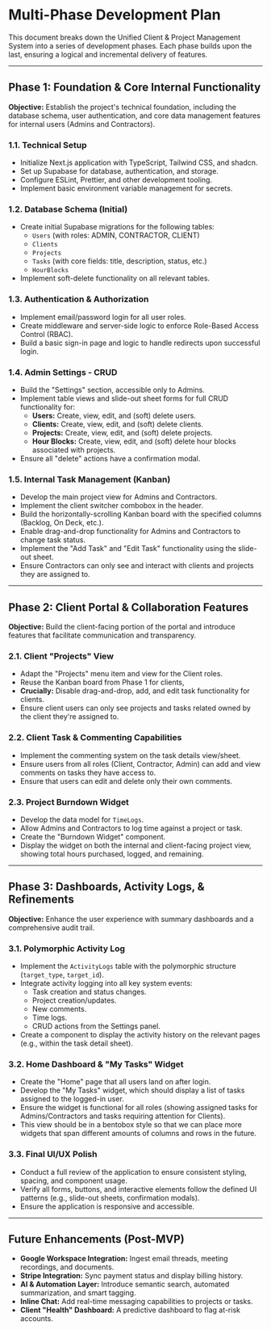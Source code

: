 # **Multi-Phase Development Plan**

This document breaks down the Unified Client & Project Management System into a series of development phases. Each phase builds upon the last, ensuring a logical and incremental delivery of features.

---

## **Phase 1: Foundation & Core Internal Functionality**

**Objective:** Establish the project's technical foundation, including the database schema, user authentication, and core data management features for internal users (Admins and Contractors).

### **1.1. Technical Setup**

- Initialize Next.js application with TypeScript, Tailwind CSS, and shadcn.
- Set up Supabase for database, authentication, and storage.
- Configure ESLint, Prettier, and other development tooling.
- Implement basic environment variable management for secrets.

### **1.2. Database Schema (Initial)**

- Create initial Supabase migrations for the following tables:
  - `Users` (with roles: ADMIN, CONTRACTOR, CLIENT)
  - `Clients`
  - `Projects`
  - `Tasks` (with core fields: title, description, status, etc.)
  - `HourBlocks`
- Implement soft-delete functionality on all relevant tables.

### **1.3. Authentication & Authorization**

- Implement email/password login for all user roles.
- Create middleware and server-side logic to enforce Role-Based Access Control (RBAC).
- Build a basic sign-in page and logic to handle redirects upon successful login.

### **1.4. Admin Settings - CRUD**

- Build the "Settings" section, accessible only to Admins.
- Implement table views and slide-out sheet forms for full CRUD functionality for:
  - **Users:** Create, view, edit, and (soft) delete users.
  - **Clients:** Create, view, edit, and (soft) delete clients.
  - **Projects:** Create, view, edit, and (soft) delete projects.
  - **Hour Blocks:** Create, view, edit, and (soft) delete hour blocks associated with projects.
- Ensure all "delete" actions have a confirmation modal.

### **1.5. Internal Task Management (Kanban)**

- Develop the main project view for Admins and Contractors.
- Implement the client switcher combobox in the header.
- Build the horizontally-scrolling Kanban board with the specified columns (Backlog, On Deck, etc.).
- Enable drag-and-drop functionality for Admins and Contractors to change task status.
- Implement the "Add Task" and "Edit Task" functionality using the slide-out sheet.
- Ensure Contractors can only see and interact with clients and projects they are assigned to.

---

## **Phase 2: Client Portal & Collaboration Features**

**Objective:** Build the client-facing portion of the portal and introduce features that facilitate communication and transparency.

### **2.1. Client "Projects" View**

- Adapt the "Projects" menu item and view for the Client roles.
- Reuse the Kanban board from Phase 1 for clients,
- **Crucially:** Disable drag-and-drop, add, and edit task functionality for clients.
- Ensure client users can only see projects and tasks related owned by the client they're assigned to.

### **2.2. Client Task & Commenting Capabilities**

- Implement the commenting system on the task details view/sheet.
- Ensure users from all roles (Client, Contractor, Admin) can add and view comments on tasks they have access to.
- Ensure that users can edit and delete only their own comments.

### **2.3. Project Burndown Widget**

- Develop the data model for `TimeLogs`.
- Allow Admins and Contractors to log time against a project or task.
- Create the "Burndown Widget" component.
- Display the widget on both the internal and client-facing project view, showing total hours purchased, logged, and remaining.

---

## **Phase 3: Dashboards, Activity Logs, & Refinements**

**Objective:** Enhance the user experience with summary dashboards and a comprehensive audit trail.

### **3.1. Polymorphic Activity Log**

- Implement the `ActivityLogs` table with the polymorphic structure (`target_type`, `target_id`).
- Integrate activity logging into all key system events:
  - Task creation and status changes.
  - Project creation/updates.
  - New comments.
  - Time logs.
  - CRUD actions from the Settings panel.
- Create a component to display the activity history on the relevant pages (e.g., within the task detail sheet).

### **3.2. Home Dashboard & "My Tasks" Widget**

- Create the "Home" page that all users land on after login.
- Develop the "My Tasks" widget, which should display a list of tasks assigned to the logged-in user.
- Ensure the widget is functional for all roles (showing assigned tasks for Admins/Contractors and tasks requiring attention for Clients).
- This view should be in a bentobox style so that we can place more widgets that span different amounts of columns and rows in the future.

### **3.3. Final UI/UX Polish**

- Conduct a full review of the application to ensure consistent styling, spacing, and component usage.
- Verify all forms, buttons, and interactive elements follow the defined UI patterns (e.g., slide-out sheets, confirmation modals).
- Ensure the application is responsive and accessible.

---

## **Future Enhancements (Post-MVP)**

- **Google Workspace Integration:** Ingest email threads, meeting recordings, and documents.
- **Stripe Integration:** Sync payment status and display billing history.
- **AI & Automation Layer:** Introduce semantic search, automated summarization, and smart tagging.
- **Inline Chat:** Add real-time messaging capabilities to projects or tasks.
- **Client "Health" Dashboard:** A predictive dashboard to flag at-risk accounts.
